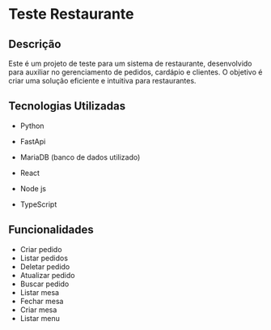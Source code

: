 # Teste Restaurante

## Descrição

Este é um projeto de teste para um sistema de restaurante, desenvolvido para auxiliar no gerenciamento de pedidos, cardápio e clientes. O objetivo é criar uma solução eficiente e intuitiva para restaurantes.

## Tecnologias Utilizadas

* Python

* FastApi 

* MariaDB (banco de dados utilizado)

* React

* Node js

* TypeScript


## Funcionalidades

* Criar pedido
* Listar pedidos
* Deletar pedido
* Atualizar pedido
* Buscar pedido
* Listar mesa
* Fechar mesa
* Criar mesa
* Listar menu


